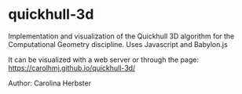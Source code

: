 # quickhull-3d
Implementation and visualization of the Quickhull 3D algorithm for the Computational Geometry discipline. Uses Javascript and Babylon.js

It can be visualized with a web server or through the page: https://carolhmj.github.io/quickhull-3d/

Author: Carolina Herbster